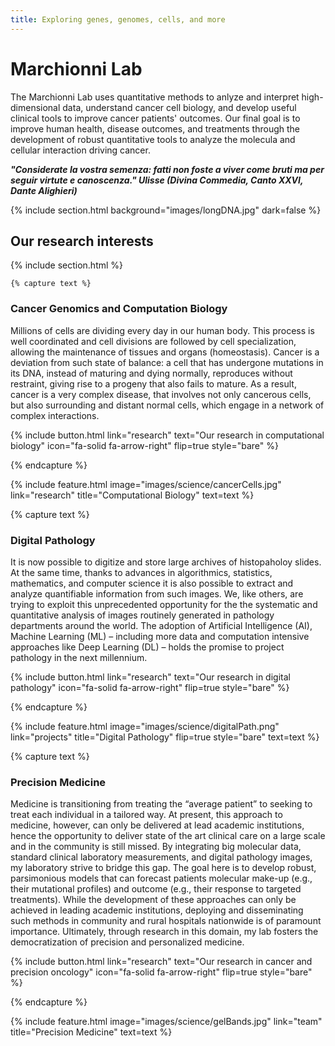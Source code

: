 ```yaml
---
title: Exploring genes, genomes, cells, and more
---
```


# Marchionni Lab

<!--- This is the content of the main page of the site --->
The Marchionni Lab uses quantitative methods to anlyze and interpret high-dimensional data,
understand cancer cell biology, and develop useful clinical tools to improve cancer patients' outcomes.
Our final goal is to improve human health, disease outcomes, and treatments through the development
of robust quantitative tools to analyze the molecula and cellular interaction driving cancer.

***"Considerate la vostra semenza: fatti non foste a viver come bruti ma per seguir virtute e canoscenza."
Ulisse (Divina Commedia, Canto XXVI, Dante Alighieri)***

{% include section.html background="images/longDNA.jpg" dark=false %}

## Our research interests

{% include section.html %}

	{% capture text %}

### Cancer Genomics and Computation Biology
Millions of cells are dividing every day in our human body. 
This process is well coordinated and cell divisions are followed by cell specialization,
allowing the maintenance of tissues and organs (homeostasis).
Cancer is a deviation from such state of balance: a cell that has undergone mutations in its DNA, 
instead of maturing and dying normally, reproduces without restraint, giving rise to a progeny that also fails to mature.
As a result, cancer is a very complex disease, that involves not only cancerous cells, 
but also surrounding and distant normal cells, which engage in a network of complex interactions. 

{%
  include button.html
  link="research"
  text="Our research in computational biology"
  icon="fa-solid fa-arrow-right"
  flip=true
  style="bare"
%}

{% endcapture %}

{%
  include feature.html
  image="images/science/cancerCells.jpg"
  link="research"
  title="Computational Biology"
  text=text
%}

{% capture text %}

### Digital Pathology
It is now possible to digitize and store large archives of histopaholoy slides.
At the same time, thanks to advances in algorithmics, statistics, mathematics, and computer science 
it is also possible to extract and analyze quantifiable information from such images. 
We, like others, are trying to exploit this unprecedented opportunity for 
the the systematic and quantitative analysis of images routinely generated in pathology departments around the world. 
The adoption of Artificial Intelligence (AI), Machine Learning (ML) 
– including more data and computation intensive approaches like Deep Learning (DL) – 
holds the promise to project pathology in the next millennium.

{%
  include button.html
  link="research"
  text="Our research in digital pathology"
  icon="fa-solid fa-arrow-right"
  flip=true
  style="bare"
%}

{% endcapture %}

{%
  include feature.html
  image="images/science/digitalPath.png"
  link="projects"
  title="Digital Pathology"
  flip=true
  style="bare"
  text=text
%}

{% capture text %}

### Precision Medicine
Medicine is transitioning from treating the “average patient” to seeking to treat each individual in a tailored way. At present, this approach to medicine, however, can only be delivered at lead academic institutions, hence the opportunity to deliver state of the art clinical care on a large scale and in the community is still missed. By integrating big molecular data, standard clinical laboratory measurements, and digital pathology images, my laboratory strive to bridge this gap. The goal here is to develop robust, parsimonious models that can forecast patients molecular make-up (e.g., their mutational profiles) and outcome (e.g., their response to targeted treatments). While the development of these approaches can only be achieved in leading academic institutions, deploying and disseminating such methods in community and rural hospitals nationwide is of paramount importance. Ultimately, through research in this domain, my lab fosters the democratization of precision and personalized medicine. 

{%
  include button.html
  link="research"
  text="Our research in cancer and precision oncology"
  icon="fa-solid fa-arrow-right"
  flip=true
  style="bare"
%}

{% endcapture %}

{%
  include feature.html
  image="images/science/gelBands.jpg"
  link="team"
  title="Precision Medicine"
  text=text
%}

